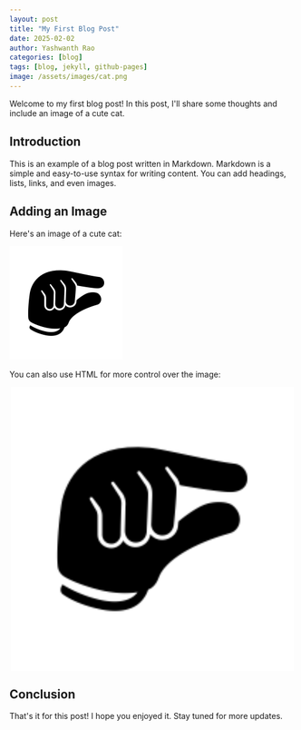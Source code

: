 ```yaml
---
layout: post
title: "My First Blog Post"
date: 2025-02-02
author: Yashwanth Rao
categories: [blog]
tags: [blog, jekyll, github-pages]
image: /assets/images/cat.png
---
```


Welcome to my first blog post! In this post, I'll share some thoughts and include an image of a cute cat.

## Introduction
This is an example of a blog post written in Markdown. Markdown is a simple and easy-to-use syntax for writing content. You can add headings, lists, links, and even images.

## Adding an Image
Here's an image of a cute cat:

![A cute cat](/assets/images/cat.png)

You can also use HTML for more control over the image:

<img src="/assets/images/cat.png" alt="A cute cat" width="500" style="display: block; margin: 0 auto;">

## Conclusion
That's it for this post! I hope you enjoyed it. Stay tuned for more updates.